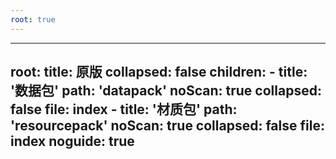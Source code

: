 ```yaml
---
root: true
---
```


---
root:
  title: 原版
  collapsed: false
  children:
      - title: '数据包'
        path: 'datapack'
        noScan: true
        collapsed: false
        file: index
      - title: '材质包'
        path: 'resourcepack'
        noScan: true
        collapsed: false
        file: index
noguide: true
---